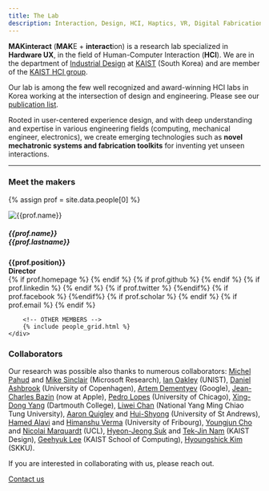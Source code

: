 ```yaml
---
title: The Lab
description: Interaction, Design, HCI, Haptics, VR, Digital Fabrication, Physical computing, Prototyping tools, MAKinteract, KAIST, Korea, Hardware UX
---
```


**MAKinteract** (**MAK**E + **interact**ion) is a research lab specialized in **Hardware UX**, in the field of Human-Computer Interaction (**HCI**). We are in the department of [Industrial Design](http://id.kaist.ac.kr) at [KAIST](https://www.kaist.ac.kr/en/) (South Korea) and are member of the [KAIST HCI group](https://hci.kaist.ac.kr).

Our lab is among the few well recognized and award-winning HCI labs in Korea working at the intersection of design and engineering. Please see our [publication list](./publications.html).

Rooted in user-centered experience design, and with deep understanding and expertise in various engineering fields (computing, mechanical engineer, electronics), we create emerging technologies such as **novel mechatronic systems and fabrication toolkits** for inventing yet unseen interactions.

---

### Meet the makers

{% assign prof = site.data.people[0] %}

<div class="container-fluid">
    <div class="row peopleContainer">
        <div class="col-lg-4 col-md-4 col-sm-4 text-center people">
            <div class="service-box">
                <img src="/images/people/{{ prof.name | append: '_' | append: prof.lastname | append: '.jpg' | downcase  }}"
                    alt="{{prof.name}}" class="rounded-circle profImage">
                <h5>{{prof.name}}<br>{{prof.lastname}}</h5>
                <b>{{prof.position}}<br>Director</b>
                <div class="icons">
                    {% if prof.homepage %}<a href="{{prof.homepage}}"><i class="fas fa-home" aria-hidden="true"></i></a>
                    {% endif %}
                    {% if prof.github %}
                    <a href="http://github.com/{{prof.github}}"><i class="fab fa-github" aria-hidden="true"></i></a>
                    {% endif %}
                    {% if prof.linkedin %}
                    <a href="https://www.linkedin.com/in/{{prof.linkedin}}"><i class="fab fa-linkedin-in" aria-hidden="true"></i></a>
                    {% endif %}
                    {% if prof.twitter %}
                    <a href="https://www.twitter.com/{{prof.twitter}}"><i class="fab fa-twitter" aria-hidden="true"></i></a>
                    {%endif%}
                    {% if prof.facebook %}
                    <a href="https://www.facebook.com/{{prof.facebook}}"><i class="fab fa-facebook" aria-hidden="true"></i></a>
                    {%endif%}
                    {% if prof.scholar %}
                    <a href="https://scholar.google.co.kr/citations?user={{prof.scholar}}"><i class="fas fa-graduation-cap" aria-hidden="true"></i></a>
                    {% endif %}
                    {% if prof.email %}
                    <a href="#" onclick="(function(){window.open('mailto:{{ prof.email }}');})()"><i class="fas fa-envelope"></i></a>
                    {% endif %}
                </div>
            </div>
        </div>

        <!-- OTHER MEMBERS -->
        {% include people_grid.html %}
    </div>

</div>

<!-- IMAGE  -->
<!-- <div class="img-container">
    <img src="/images/people/group.jpg" alt="The Lab" style="width:100%;">
    <h5 class="text-overlay">Few hours before the CHI deadline...</h5>
</div> -->

### Collaborators

Our research was possible also thanks to numerous collaborators:
[Michel Pahud](https://www.microsoft.com/en-us/research/people/mpahud/) and [Mike Sinclair](https://www.microsoft.com/en-us/research/people/sinclair/) (Microsoft Research), [Ian Oakley](http://interactions.unist.ac.kr) (UNIST), [Daniel Ashbrook](http://danielashbrook.com) (University of Copenhagen), [Artem Dementyev](http://www.artemdementyev.com) (Google), [Jean-Charles Bazin](https://scholar.google.com/citations?user=XPZLx-8AAAAJ&hl=en) (now at Apple), [Pedro Lopes](http://plopes.org) (University of Chicago), [Xing-Dong Yang](https://www.cs.dartmouth.edu/~xingdong/) (Dartmouth College), [Liwei Chan](https://scholar.google.co.uk/citations?user=yF0Cw1EAAAAJ&hl=en) (National Yang Ming Chiao Tung University), [Aaron Quigley](https://sachi.cs.st-andrews.ac.uk/people/faculty/aaron-quigley/) and [Hui-Shyong](https://hsyeo.me) (University of St Andrews), [Hamed Alavi](http://hamedalavi.com) and [Himanshu Verma](http://vermahimanshu.com) (University of Fribourg), [Youngjun Cho](https://youngjuncho.com) and [Nicolai Marquardt](http://www.nicolaimarquardt.com) (UCL), [Hyeon-Jeong Suk](http://color.kaist.ac.kr) and [Tek-Jin Nam](http://cidr.kaist.ac.kr) (KAIST Design), [Geehyuk Lee](http://hcil.kaist.ac.kr/?page_id=349) (KAIST School of Computing), [Hyoungshick Kim](https://seclab.skku.edu) (SKKU).

If you are interested in collaborating with us, please reach out.

<a href="contact.html" class="button button--large">Contact us</a>
